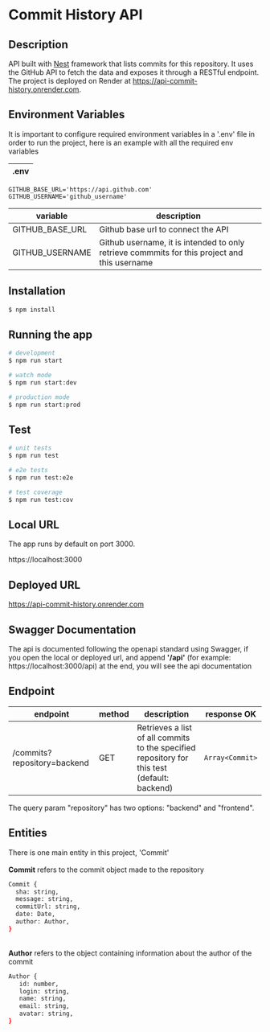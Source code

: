 # Commit History API

## Description

API built with [Nest](https://github.com/nestjs/nest) framework that lists commits for this repository.
It uses the GitHub API to fetch the data and exposes it through a RESTful endpoint. The project is deployed on Render at https://api-commit-history.onrender.com.

## Environment Variables

It is important to configure required environment variables in a '.env' file in order to run the project,
here is an example with all the required env variables

| **.env** |
| --- | 
```
GITHUB_BASE_URL='https://api.github.com'
GITHUB_USERNAME='github_username'

```

| variable | description |
| --- | --- | 
| GITHUB_BASE_URL | Github base url to connect the API |
| GITHUB_USERNAME | Github username, it is intended to only retrieve commmits for this project and this username |



## Installation

```bash
$ npm install
```

## Running the app

```bash
# development
$ npm run start

# watch mode
$ npm run start:dev

# production mode
$ npm run start:prod
```

## Test

```bash
# unit tests
$ npm run test

# e2e tests
$ npm run test:e2e

# test coverage
$ npm run test:cov
```

## Local URL
The app runs by default on port 3000.

https://localhost:3000

## Deployed URL

https://api-commit-history.onrender.com


## Swagger Documentation
The api is documented following the openapi standard using Swagger,
if you open the local or deployed url, and append **'/api'** (for example: https://localhost:3000/api) at the end, you will see the api documentation


## Endpoint

| endpoint | method | description| response OK|
| --- | --- | --- | --- |
| /commits?repository=backend | GET | Retrieves a list of all commits to the specified repository for this test (default: backend) | ``` Array<Commit> ```


The query param "repository" has two options: "backend" and "frontend".

## Entities
There is one main entity in this project, 'Commit'
 \
 \
**Commit** refers to the commit object made to the repository
```bash
Commit {
  sha: string,
  message: string,
  commitUrl: string,
  date: Date,
  author: Author,
}
```
 \
 **Author** refers to the object containing information about the author of the commit
 
 ```bash
Author {
	id: number,
	login: string,
	name: string,
	email: string,
	avatar: string,
}
```